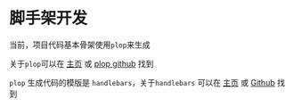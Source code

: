 # 脚手架开发

当前，项目代码基本骨架使用`plop`来生成

关于`plop`可以在 [主页](https://plopjs.com) 或 [plop github](https://github.com/amwmedia/plop) 找到

`plop` 生成代码的模版是 `handlebars`，关于`handlebars` 可以在 [主页](https://handlebarsjs.com/) 或 [Github](https://github.com/wycats/handlebars.js/) 找到

